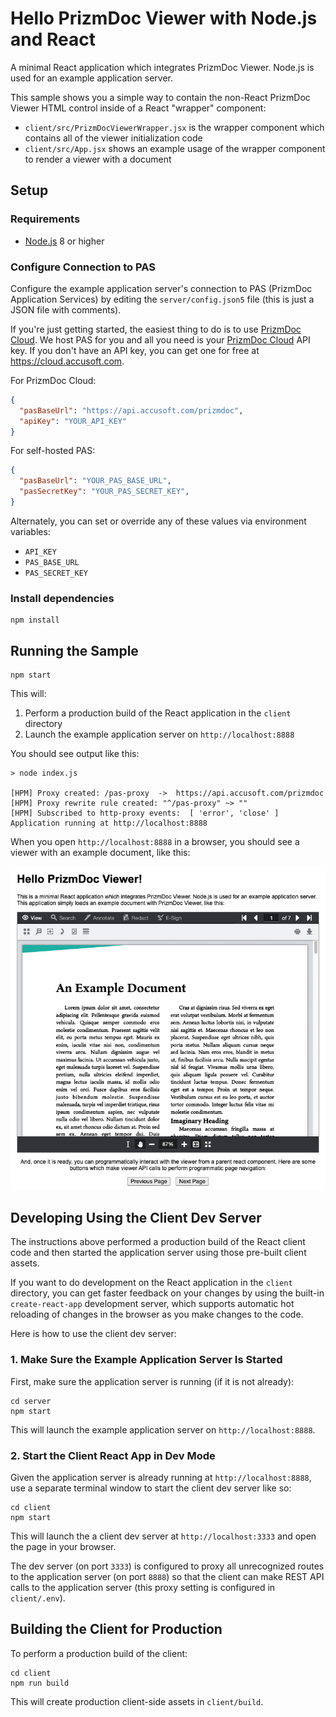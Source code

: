 # Hello PrizmDoc Viewer with Node.js and React

A minimal React application which integrates PrizmDoc Viewer. Node.js is used for an example application server.

This sample shows you a simple way to contain the non-React PrizmDoc Viewer HTML control inside of a React "wrapper" component:

- `client/src/PrizmDocViewerWrapper.jsx` is the wrapper component which contains all of the viewer initialization code
- `client/src/App.jsx` shows an example usage of the wrapper component to render a viewer with a document

## Setup

### Requirements

- [Node.js](https://nodejs.org) 8 or higher

### Configure Connection to PAS

Configure the example application server's connection to PAS (PrizmDoc Application Services) by editing the `server/config.json5` file (this is just a JSON file with comments).

If you're just getting started, the easiest thing to do is to use [PrizmDoc Cloud](https://cloud.accusoft.com). We host PAS for you and all you need is your [PrizmDoc Cloud](https://cloud.accusoft.com) API key. If you don't have an API key, you can get one for free at https://cloud.accusoft.com.

For PrizmDoc Cloud:

```json
{
  "pasBaseUrl": "https://api.accusoft.com/prizmdoc",
  "apiKey": "YOUR_API_KEY"
}
```

For self-hosted PAS:

```json
{
  "pasBaseUrl": "YOUR_PAS_BASE_URL",
  "pasSecretKey": "YOUR_PAS_SECRET_KEY",
}
```

Alternately, you can set or override any of these values via environment variables:

- `API_KEY`
- `PAS_BASE_URL`
- `PAS_SECRET_KEY`

### Install dependencies

```
npm install
```

## Running the Sample

```
npm start
```

This will:

1. Perform a production build of the React application in the `client` directory
2. Launch the example application server on `http://localhost:8888`

You should see output like this:

```
> node index.js

[HPM] Proxy created: /pas-proxy  ->  https://api.accusoft.com/prizmdoc
[HPM] Proxy rewrite rule created: "^/pas-proxy" ~> ""
[HPM] Subscribed to http-proxy events:  [ 'error', 'close' ]
Application running at http://localhost:8888
```

When you open `http://localhost:8888` in a browser, you should see a viewer with an example document, like this:

![](screenshot.png)

## Developing Using the Client Dev Server

The instructions above performed a production build of the React client code and then started the application server using those pre-built client assets.

If you want to do development on the React application in the `client` directory, you can get faster feedback on your changes by using the built-in `create-react-app` development server, which supports automatic hot reloading of changes in the browser as you make changes to the code.

Here is how to use the client dev server:

### 1. Make Sure the Example Application Server Is Started

First, make sure the application server is running (if it is not already):

```
cd server
npm start
```

This will launch the example application server on `http://localhost:8888`.

### 2. Start the Client React App in Dev Mode

Given the application server is already running at `http://localhost:8888`, use a separate terminal window to start the client dev server like so:

```
cd client
npm start
```

This will launch the a client dev server at `http://localhost:3333` and open the page in your browser.

The dev server (on port `3333`) is configured to proxy all unrecognized routes to the application server (on port `8888`) so that the client can make REST API calls to the application server (this proxy setting is configured in `client/.env`).

## Building the Client for Production

To perform a production build of the client:

```
cd client
npm run build
```

This will create production client-side assets in `client/build`.
